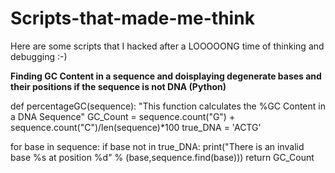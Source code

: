 # Scripts-that-made-me-think
Here are some scripts that I hacked after a LOOOOONG time of thinking and debugging :-)


**Finding GC Content in a sequence and doisplaying degenerate bases and their positions if the sequence is not DNA (Python)**

def percentageGC(sequence):
        "This function calculates the %GC Content in a DNA Sequence"
        GC_Count = sequence.count("G") + sequence.count("C")/len(sequence)*100
        true_DNA = 'ACTG'
        
        
 for base in sequence:
            if base not in true_DNA:
              print("There is an invalid base %s at position %d" % (base,sequence.find(base)))
        return GC_Count
